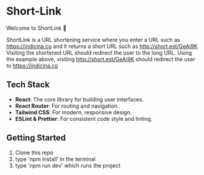 # Short-Link

Welcome to ShortLink 🚀

ShortLink is a URL shortening service where you enter a URL such as https://indicina.co and it returns a
short URL such as http://short.est/GeAi9K Visiting the shortened URL should redirect the user to the long
URL. Using the example above, visiting http://short.est/GeAi9K should redirect the user to
https://indicina.co

## Tech Stack

- **React**: The core library for building user interfaces.
- **React Router**: For routing and navigation.
- **Tailwind CSS**: For modern, responsive design.
- **ESLint & Prettier**: For consistent code style and linting.

## Getting Started

1. Clone this repo
2. type 'npm install' in the terminal
3. type 'npm run dev' which runs the project
